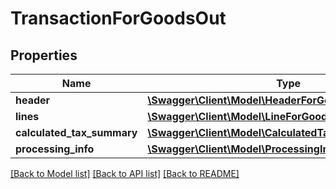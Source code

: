# TransactionForGoodsOut

## Properties
Name | Type | Description | Notes
------------ | ------------- | ------------- | -------------
**header** | [**\Swagger\Client\Model\HeaderForGoods**](HeaderForGoods.md) |  | [optional] 
**lines** | [**\Swagger\Client\Model\LineForGoods[]**](LineForGoods.md) |  | [optional] 
**calculated_tax_summary** | [**\Swagger\Client\Model\CalculatedTaxSummaryForGoods**](CalculatedTaxSummaryForGoods.md) |  | [optional] 
**processing_info** | [**\Swagger\Client\Model\ProcessingInfo**](ProcessingInfo.md) |  | [optional] 

[[Back to Model list]](../README.md#documentation-for-models) [[Back to API list]](../README.md#documentation-for-api-endpoints) [[Back to README]](../README.md)


